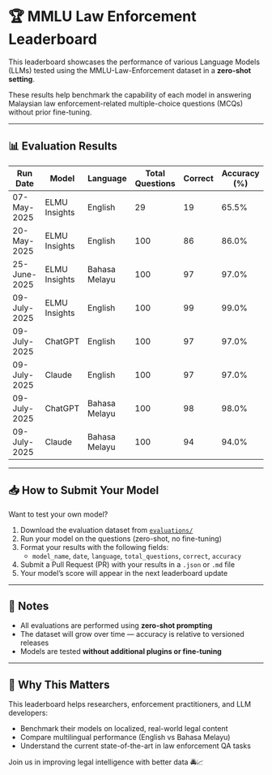 # 🏆 MMLU Law Enforcement Leaderboard

This leaderboard showcases the performance of various Language Models (LLMs) tested using the MMLU-Law-Enforcement dataset in a **zero-shot setting**.

These results help benchmark the capability of each model in answering Malaysian law enforcement-related multiple-choice questions (MCQs) without prior fine-tuning.

---

## 📊 Evaluation Results

| Run Date       | Model                | Language       | Total Questions | Correct | Accuracy (%) |
|----------------|----------------------|----------------|------------------|---------|---------------|
| 07-May-2025    | ELMU Insights         | English        | 29               | 19      | 65.5%         |
| 20-May-2025    | ELMU Insights         | English        | 100              | 86      | 86.0%         |
| 25-June-2025   | ELMU Insights         | Bahasa Melayu  | 100              | 97      | 97.0%         |
| 09-July-2025   | ELMU Insights         | English        | 100              | 99      | 99.0%         |
| 09-July-2025   | ChatGPT              | English        | 100              | 97      | 97.0%         |
| 09-July-2025   | Claude               | English        | 100              | 97      | 97.0%         |
| 09-July-2025   | ChatGPT              | Bahasa Melayu  | 100              | 98      | 98.0%         |
| 09-July-2025   | Claude               | Bahasa Melayu  | 100              | 94      | 94.0%         |

---

## 📥 How to Submit Your Model

Want to test your own model?

1. Download the evaluation dataset from [`evaluations/`](../../evaluations/)
2. Run your model on the questions (zero-shot, no fine-tuning)
3. Format your results with the following fields:
   - `model_name`, `date`, `language`, `total_questions`, `correct`, `accuracy`
4. Submit a Pull Request (PR) with your results in a `.json` or `.md` file
5. Your model’s score will appear in the next leaderboard update

---

## 📌 Notes

- All evaluations are performed using **zero-shot prompting**
- The dataset will grow over time — accuracy is relative to versioned releases
- Models are tested **without additional plugins or fine-tuning**

---

## 🧠 Why This Matters

This leaderboard helps researchers, enforcement practitioners, and LLM developers:
- Benchmark their models on localized, real-world legal content
- Compare multilingual performance (English vs Bahasa Melayu)
- Understand the current state-of-the-art in law enforcement QA tasks

Join us in improving legal intelligence with better data 🚔📈

